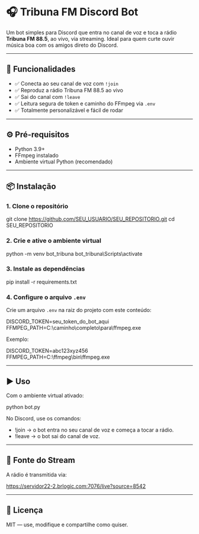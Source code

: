 # 🎧 Tribuna FM Discord Bot

Um bot simples para Discord que entra no canal de voz e toca a rádio **Tribuna FM 88.5**, ao vivo, via streaming. Ideal para quem curte ouvir música boa com os amigos direto do Discord.

---

## 🚀 Funcionalidades

- ✅ Conecta ao seu canal de voz com `!join`
- ✅ Reproduz a rádio Tribuna FM 88.5 ao vivo
- ✅ Sai do canal com `!leave`
- ✅ Leitura segura de token e caminho do FFmpeg via `.env`
- ✅ Totalmente personalizável e fácil de rodar

---

## ⚙️ Pré-requisitos

- Python 3.9+
- FFmpeg instalado
- Ambiente virtual Python (recomendado)

---

## 📦 Instalação

### 1. Clone o repositório

git clone https://github.com/SEU_USUARIO/SEU_REPOSITORIO.git
cd SEU_REPOSITORIO

### 2. Crie e ative o ambiente virtual

python -m venv bot_tribuna
bot_tribuna\Scripts\activate

### 3. Instale as dependências

pip install -r requirements.txt

### 4. Configure o arquivo `.env`

Crie um arquivo `.env` na raiz do projeto com este conteúdo:

DISCORD_TOKEN=seu_token_do_bot_aqui
FFMPEG_PATH=C:\caminho\completo\para\ffmpeg.exe

Exemplo:

DISCORD_TOKEN=abc123xyz456
FFMPEG_PATH=C:\ffmpeg\bin\ffmpeg.exe

---

## ▶️ Uso

Com o ambiente virtual ativado:

python bot.py

No Discord, use os comandos:

- !join → o bot entra no seu canal de voz e começa a tocar a rádio.
- !leave → o bot sai do canal de voz.

---

## 📡 Fonte do Stream

A rádio é transmitida via:

https://servidor22-2.brlogic.com:7076/live?source=8542

---

## 📃 Licença

MIT — use, modifique e compartilhe como quiser.
